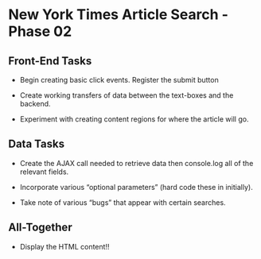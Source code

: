 # New York Times Article Search - Phase 02

## Front-End Tasks

* Begin creating basic click events. Register the submit button

* Create working transfers of data between the text-boxes and the backend.

* Experiment with creating content regions for where the article will go.

## Data Tasks

* Create the AJAX call needed to retrieve data then console.log all of the relevant fields.

* Incorporate various “optional parameters” (hard code these in initially).

* Take note of various “bugs” that appear with certain searches.

## All-Together

* Display the HTML content!!
